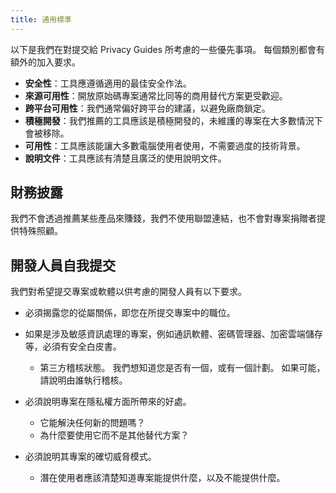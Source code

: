 ```yaml
---
title: 通用標準
---
```


以下是我們在對提交給 Privacy Guides 所考慮的一些優先事項。 每個類別都會有額外的加入要求。

- **安全性**：工具應遵循適用的最佳安全作法。
- **來源可用性**：開放原始碼專案通常比同等的商用替代方案更受歡迎。
- **跨平台可用性**：我們通常偏好跨平台的建議，以避免廠商鎖定。
- **積極開發**：我們推薦的工具應該是積極開發的，未維護的專案在大多數情況下會被移除。
- **可用性**：工具應該能讓大多數電腦使用者使用，不需要過度的技術背景。
- **說明文件**：工具應該有清楚且廣泛的使用說明文件。

## 財務披露

我們不會透過推薦某些產品來賺錢，我們不使用聯盟連結，也不會對專案捐贈者提供特殊照顧。

## 開發人員自我提交

我們對希望提交專案或軟體以供考慮的開發人員有以下要求。

- 必須揭露您的從屬關係，即您在所提交專案中的職位。

- 如果是涉及敏感資訊處理的專案，例如通訊軟體、密碼管理器、加密雲端儲存等，必須有安全白皮書。
    - 第三方稽核狀態。 我們想知道您是否有一個，或有一個計劃。 如果可能，請說明由誰執行稽核。

- 必須說明專案在隱私權方面所帶來的好處。
    - 它能解決任何新的問題嗎？
    - 為什麼要使用它而不是其他替代方案？

- 必須說明其專案的確切威脅模式。
    - 潛在使用者應該清楚知道專案能提供什麼，以及不能提供什麼。
